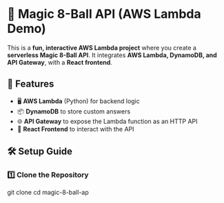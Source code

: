 # 🎱 Magic 8-Ball API (AWS Lambda Demo)

This is a **fun, interactive AWS Lambda project** where you create a **serverless Magic 8-Ball API**. 
It integrates **AWS Lambda, DynamoDB, and API Gateway**, with a **React frontend**.

## 🚀 Features
- 🖥️ **AWS Lambda** (Python) for backend logic
- 📦 **DynamoDB** to store custom answers
- 🌐 **API Gateway** to expose the Lambda function as an HTTP API
- 🎨 **React Frontend** to interact with the API

## 🛠️ Setup Guide

### **1️⃣ Clone the Repository**
git clone 
cd magic-8-ball-ap
